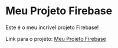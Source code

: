 # Meu Projeto Firebase

Este é o meu incrível projeto Firebase!

Link para o projeto: [Meu Projeto Firebase](https://soscleaning-844af.firebaseapp.com/__/auth/handler)
